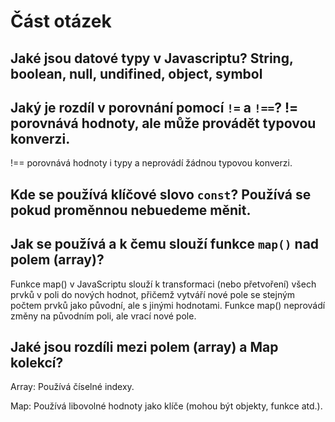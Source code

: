 # Část otázek

## Jaké jsou datové typy v Javascriptu? String, boolean, null, undifined, object, symbol

## Jaký je rozdíl v porovnání pomocí `!=` a `!==`? != porovnává hodnoty, ale může provádět typovou konverzi.

!== porovnává hodnoty i typy a neprovádí žádnou typovou konverzi.

## Kde se používá klíčové slovo `const`? Používá se pokud proměnnou nebuedeme měnit. 

## Jak se používá a k čemu slouží funkce `map()` nad polem (array)?
Funkce map() v JavaScriptu slouží k transformaci (nebo přetvoření) všech prvků v poli do nových hodnot, přičemž vytváří nové pole se stejným počtem prvků jako původní, ale s jinými hodnotami. Funkce map() neprovádí změny na původním poli, ale vrací nové pole.

## Jaké jsou rozdíli mezi polem (array) a Map kolekcí?
Array: Používá číselné indexy.

Map: Používá libovolné hodnoty jako klíče (mohou být objekty, funkce atd.).
